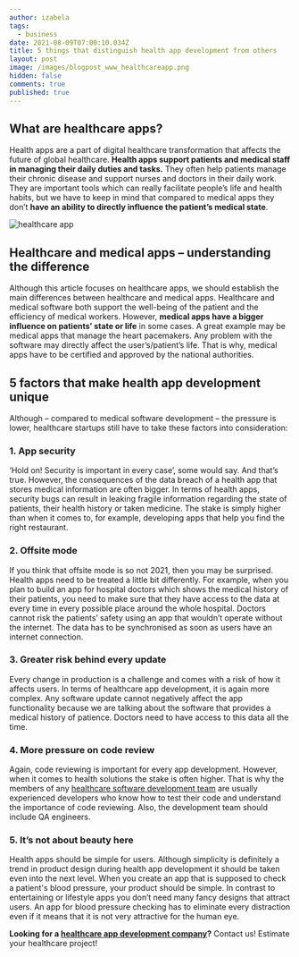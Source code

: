 ```yaml
---
author: izabela
tags:
  - business
date: 2021-08-09T07:00:10.034Z
title: 5 things that distinguish health app development from others
layout: post
image: /images/blogpost_www_healthcareapp.png
hidden: false
comments: true
published: true
---
```

## What are healthcare apps?

Health apps are a part of digital healthcare transformation that affects the future of global healthcare. **Health apps support patients and medical staff in managing their daily duties and tasks.** They often help patients manage their chronic disease and support nurses and doctors in their daily work. They are important tools which can really facilitate people’s life and health habits, but we have to keep in mind that compared to medical apps they don’t **have an ability to directly influence the patient’s medical state**.

![healthcare app](/images/healthcare_in_post5.png)

## Healthcare and medical apps – understanding the difference

Although this article focuses on healthcare apps, we should establish the main differences between healthcare and medical apps. Healthcare and medical software both support the well-being of the patient and the efficiency of medical workers. However, **medical apps have a bigger influence on patients’ state or life** in some cases. A great example may be medical apps that manage the heart pacemakers. Any problem with the software may directly affect the user’s/patient’s life. That is why, medical apps have to be certified and approved by the national authorities.

## 5 factors that make health app development unique

Although – compared to medical software development – the pressure is lower, healthcare startups still have to take these factors into consideration:

### 1. App security

‘Hold on! Security is important in every case’, some would say. And that’s true. However, the consequences of the data breach of a health app that stores medical information are often bigger. In terms of health apps, security bugs can result in leaking fragile information regarding the state of patients, their health history or taken medicine. The stake is simply higher than when it comes to, for example, developing apps that help you find the right restaurant.

### 2. Offsite mode

If you think that offsite mode is so not 2021, then you may be surprised. Health apps need to be treated a little bit differently. For example, when you plan to build an app for hospital doctors which shows the medical history of their patients, you need to make sure that they have access to the data at every time in every possible place around the whole hospital. Doctors cannot risk the patients’ safety using an app that wouldn’t operate without the internet. The data has to be synchronised as soon as users have an internet connection.

### 3. Greater risk behind every update

Every change in production is a challenge and comes with a risk of how it affects users. In terms of healthcare app development, it is again more complex. Any software update cannot negatively affect the app functionality because we are talking about the software that provides a medical history of patience. Doctors need to have access to this data all the time.

### 4. More pressure on code review

Again, code reviewing is important for every app development. However, when it comes to health solutions the stake is often higher. That is why the members of any [healthcare software development team](/blog/how-to-develop-a-healthcare-app-startup-owner-perspective) are usually experienced developers who know how to test their code and understand the importance of code reviewing. Also, the development team should include QA engineers.

### 5. It’s not about beauty here

Health apps should be simple for users. Although simplicity is definitely a trend in product design during health app development it should be taken even into the next level. When you create an app that is supposed to check a patient's blood pressure, your product should be simple. In contrast to entertaining or lifestyle apps you don’t need many fancy designs that attract users. An app for blood pressure checking has to eliminate every distraction even if it means that it is not very attractive for the human eye.

**Looking for a [healthcare app development company](/start-project)?** Contact us! Estimate your healthcare project!